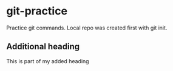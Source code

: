 # git-practice
Practice git commands. Local repo was created first with git init.

## Additional heading
This is part of my added heading
